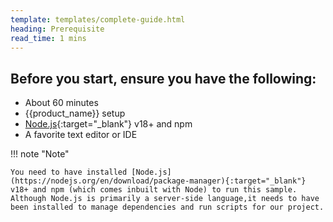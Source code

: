 ```yaml
---
template: templates/complete-guide.html
heading: Prerequisite
read_time: 1 mins
---
```


## Before you start, ensure you have the following:

* About 60 minutes
* {{product_name}} setup
* [Node.js](https://nodejs.org/en/download/package-manager){:target="_blank"} v18+ and npm
* A favorite text editor or IDE


!!! note "Note"

    You need to have installed [Node.js](https://nodejs.org/en/download/package-manager){:target="_blank"} v18+ and npm (which comes inbuilt with Node) to run this sample. Although Node.js is primarily a server-side language,it needs to have been installed to manage dependencies and run scripts for our project.

